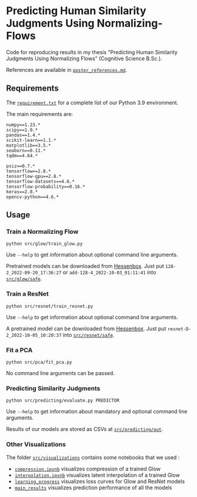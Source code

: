 # Predicting Human Similarity Judgments Using Normalizing-Flows

Code for reproducing results in my thesis "Predicting Human Similarity Judgments Using Normalizing Flows" (Cognitive Science B.Sc.).

References are available in [`poster_references.md`](poster_references.md).

## Requirements

The [`requirement.txt`](requirements.txt) for a complete list of our Python 3.9 environment.

The main requirements are:

```
numpy==1.23.*
scipy==1.9.*
pandas==1.4.*
scikit-learn==1.1.*
matplotlib==3.5.*
seaborn==0.11.*
tqdm==4.64.*

psiz==0.7.*
tensorflow==2.8.*
tensorflow-gpu==2.8.*
tensorflow-datasets==4.6.*
tensorflow-probability==0.16.*
keras==2.8.*
opencv-python==4.6.*
```

## Usage

### Train a Normalizing Flow

```
python src/glow/train_glow.py
```

Use `--help` to get information about optional command line arguments.

Pretrained models can be downloaded from [Hessenbox](https://hessenbox.tu-darmstadt.de/getlink/fiJRjP6ivPqSrwBGKmQvELCC/Predicting%20Human%20Similarity%20Judgments%20Using%20Normalizing%20Flows). Just put `128-2_2022-09-20_17:36:27` or `add-128-4_2022-10-03_01:11:41` into [`src/glow/safe`](src/glow/safe).

### Train a ResNet

```
python src/resnet/train_resnet.py
```

Use `--help` to get information about optional command line arguments.

A pretrained model can be downloaded from [Hessenbox](https://hessenbox.tu-darmstadt.de/getlink/fiJRjP6ivPqSrwBGKmQvELCC/Predicting%20Human%20Similarity%20Judgments%20Using%20Normalizing%20Flows). Just put `resnet-D-2_2022-10-05_10:20:37` into [`src/resnet/safe`](src/resnet/safe).

### Fit a PCA

```
python src/pca/fit_pca.py
```

No command line arguments can be passed.

### Predicting Similarity Judgments

```
python src/predicting/evaluate.py PREDICTOR
```

Use `--help` to get information about mandatory and optional command line arguments.

Results of our models are stored as CSVs at [`src/predicting/out`](src/predicting/out).

### Other Visualizations

The folder [`src/visualizations`](src/visualizations) contains some notebooks that we used :

- [`compression.ipynb`](src/visualizations/compression.ipynb) visualizes compression of a trained Glow
- [`interpolation.ipynb`](src/visualizations/interpolation.ipynb) visualizes latent interpolation of a trained Glow
- [`learning_progress`](src/visualizations/learning_progress.ipynb) visualizes loss curves for Glow and ResNet models
- [`main_results`](src/visualizations/main_results.ipynb) visualizes prediction performance of all the models

